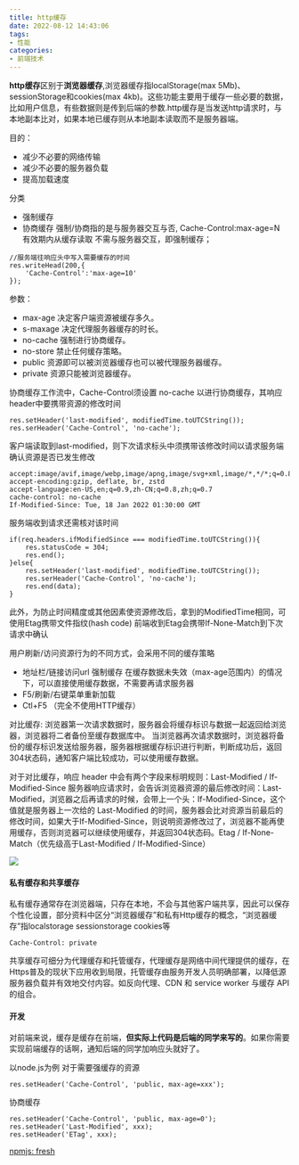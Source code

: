 ```yaml
---
title: http缓存
date: 2022-08-12 14:43:06
tags:
- 性能
categories: 
- 前端技术
---
```

**http缓存**区别于**浏览器缓存**,浏览器缓存指localStorage(max 5Mb)、sessionStorage和cookies(max 4kb)。这些功能主要用于缓存一些必要的数据，比如用户信息，有些数据则是传到后端的参数.http缓存是当发送http请求时，与本地副本比对，如果本地已缓存则从本地副本读取而不是服务器端。

目的：
+ 减少不必要的网络传输
+ 减少不必要的服务器负载
+ 提高加载速度

分类
+ 强制缓存
+ 协商缓存
强制/协商指的是与服务器交互与否, Cache-Control:max-age=N 有效期内从缓存读取 不需与服务器交互，即强制缓存；
```
//服务端往响应头中写入需要缓存的时间
res.writeHead(200,{
    'Cache-Control':'max-age=10'
});

```
参数：
+ max-age 决定客户端资源被缓存多久。
+ s-maxage 决定代理服务器缓存的时长。
+ no-cache 强制进行协商缓存。
+ no-store 禁止任何缓存策略。
+ public 资源即可以被浏览器缓存也可以被代理服务器缓存。
+ private 资源只能被浏览器缓存。

协商缓存工作流中，Cache-Control须设置 no-cache 以进行协商缓存，其响应header中要携带资源的修改时间
```
res.setHeader('last-modified', modifiedTime.toUTCString());
res.serHeader('Cache-Control', 'no-cache');
```
客户端读取到last-modified，则下次请求标头中须携带该修改时间以请求服务端确认资源是否已发生修改
```
accept:image/avif,image/webp,image/apng,image/svg+xml,image/*,*/*;q=0.8
accept-encoding:gzip, deflate, br, zstd
accept-language:en-US,en;q=0.9,zh-CN;q=0.8,zh;q=0.7
cache-control: no-cache
If-Modified-Since: Tue, 18 Jan 2022 01:30:00 GMT
```
服务端收到请求还需核对该时间
```
if(req.headers.ifModifiedSince === modifiedTime.toUTCString()){
    res.statusCode = 304;
    res.end();
}else{
    res.setHeader('last-modified', modifiedTime.toUTCString());
    res.serHeader('Cache-Control', 'no-cache');
    res.end(data);
}

```
此外，为防止时间精度或其他因素使资源修改后，拿到的ModifiedTime相同，可使用Etag携带文件指纹(hash code) 前端收到Etag会携带If-None-Match到下次请求中确认

用户刷新/访问资源行为的不同方式，会采用不同的缓存策略
+ 地址栏/链接访问url  强制缓存 在缓存数据未失效（max-age范围内）的情况下，可以直接使用缓存数据，不需要再请求服务器
+ F5/刷新/右键菜单重新加载
+ Ctl+F5 （完全不使用HTTP缓存）

对比缓存: 浏览器第一次请求数据时，服务器会将缓存标识与数据一起返回给浏览器，浏览器将二者备份至缓存数据库中。
当浏览器再次请求数据时，浏览器将备份的缓存标识发送给服务器，服务器根据缓存标识进行判断，判断成功后，返回304状态码，通知客户端比较成功，可以使用缓存数据。

对于对比缓存，响应 header 中会有两个字段来标明规则：Last-Modified / If-Modified-Since
服务器响应请求时，会告诉浏览器资源的最后修改时间：Last-Modified，浏览器之后再请求的时候，会带上一个头：If-Modified-Since，这个值就是服务器上一次给的 Last-Modified 的时间，服务器会比对资源当前最后的修改时间，如果大于If-Modified-Since，则说明资源修改过了，浏览器不能再使用缓存，否则浏览器可以继续使用缓存，并返回304状态码。Etag  /  If-None-Match（优先级高于Last-Modified  /  If-Modified-Since）

<img src="https://p6-juejin.byteimg.com/tos-cn-i-k3u1fbpfcp/8c2aa6e075f143ff89da0f049d07990d~tplv-k3u1fbpfcp-zoom-in-crop-mark:4536:0:0:0.awebp?" />


#### 私有缓存和共享缓存
私有缓存通常存在浏览器端，只存在本地，不会与其他客户端共享，因此可以保存个性化设置，部分资料中区分“浏览器缓存”和私有Http缓存的概念，“浏览器缓存”指localstorage sessionstorage cookies等
```
Cache-Control: private
```
共享缓存可细分为代理缓存和托管缓存，代理缓存是网络中间代理提供的缓存，在Https普及的现状下应用收到局限，托管缓存由服务开发人员明确部署，以降低源服务器负载并有效地交付内容。如反向代理、CDN 和 service worker 与缓存 API 的组合。

#### 开发
对前端来说，缓存是缓存在前端，**但实际上代码是后端的同学来写的**。如果你需要实现前端缓存的话啊，通知后端的同学加响应头就好了。

以node.js为例 对于需要强缓存的资源
```
res.setHeader('Cache-Control', 'public, max-age=xxx');
```
协商缓存
```
res.setHeader('Cache-Control', 'public, max-age=0');
res.setHeader('Last-Modified', xxx);
res.setHeader('ETag', xxx);
```
[npmjs: fresh](https://www.npmjs.com/package/fresh)
